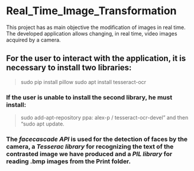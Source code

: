 # Real_Time_Image_Transformation

This project has as main objective the modification of images in real time.
The developed application allows changing, in real time, video images acquired by a camera.

## For the user to interact with the application, it is necessary to **install** two libraries:
> sudo pip install pillow
> sudo apt install tesseract-ocr

### If the user is unable to install the second library, he must install: 
> sudo add-apt-repository ppa: alex-p / tesseract-ocr-devel” and then “sudo apt update.

### The *facecascade API* is used for the detection of faces by the camera, a *Tesserac library* for recognizing the text of the contrasted image we have produced and a *PIL library* for reading .bmp images from the Print folder.

